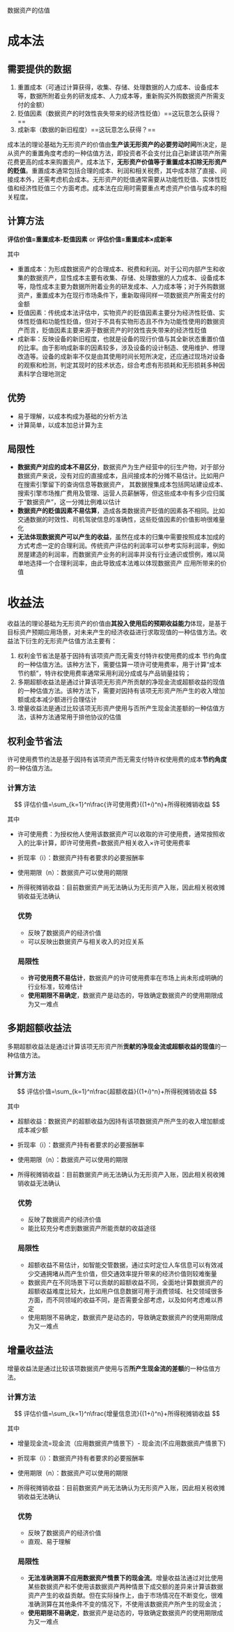 数据资产的估值

# 成本法

## 需要提供的数据

1. 重置成本（可通过计算获得，收集、存储、处理数据的人力成本、设备成本等，数据所附着业务的研发成本、人力成本等，重新购买外购数据资产所需支付的金额）
2. 贬值因素（数据资产的时效性丧失带来的经济性贬值）==这玩意怎么获得？==
3. 成新率（数据的新旧程度）==这玩意怎么获得？==

成本法的理论基础为无形资产的价值由**生产该无形资产的必要劳动时间**所决定，是从资产的重置角度考虑的一种估值方法，即投资者不会支付比自己新建该项产所需花费更高的成本来购置资产。成本法下，**无形资产价值等于重置成本扣除无形资产的贬值**。重置成本通常包括合理的成本、利润和相关税费，其中成本除了直接、间接成本外，还需考虑机会成本。无形资产的贬值通常需要从功能性贬值、实体性贬值和经济性贬值三个方面考虑。成本法在应用时需要重点考虑资产价值与成本的相关程度。

## 计算方法

**评估价值=重置成本-贬值因素**
or
**评估价值=重置成本×成新率**

其中

- 重置成本：为形成数据资产的合理成本、税费和利润。对于公司内部产生和收集的数据资产，显性成本主要有收集、存储、处理数据的人力成本、设备成本等，隐性成本主要为数据所附着业务的研发成本、人力成本等；对于外购数据资产，重置成本为在现行市场条件下，重新取得同样一项数据资产所需支付的金额
- 贬值因素：传统成本法评估中，实物资产的贬值因素主要分为经济性贬值、实体性贬值和功能性贬值，但对于不具有实物形态且不作为功能性使用的数据资产而言，贬值因素主要来源于数据资产的时效性丧失带来的经济性贬值
- 成新率：反映设备的新旧程度，也就是设备的现行价值与其全新状态重置价值的比率。由于影响成新率的因素较多，涉及设备的设计制造、使用维护、修理改造等。设备的成新率不仅是由其使用时间长短所决定，还应通过现场对设备的观察和检测，判定其现时的技术状态，综合考虑有形损耗和无形损耗多种因素科学合理地测定

## 优势

- 易于理解，以成本构成为基础的分析方法
- 计算简单，以成本加总计算为主

##  局限性

- **数据资产对应的成本不易区分**，数据资产为生产经营中的衍生产物，对于部分数据资产来说，没有对应的直接成本，且间接成本的分摊不易估计。比如用户在搜索引擎留下的查询信息等数据资产， 其数据搜集成本包括网站建设成本、搜索引擎市场推广费用及管理、运营人员薪酬等，但这些成本中有多少应归属于“数据资产”，这一分摊比例难以估计
- **数据资产的贬值因素不易估算**，造成各类数据资产贬值的因素各不相同。比如交通数据的时效性、司机驾驶信息的准确性，这些贬值因素的价值影响很难量化
- **无法体现数据资产可以产生的收益**，虽然在成本的归集中需要按照成本加成的方式考虑一定的合理利润。传统资产评估的利润率可以参考实际利润率，例如房屋建造的利润率，而数据资产业务的利润率并没有行业通识或惯例，难以简单地选择一个合理利润率，由此导致成本法难以体现数据资产 应用所带来的价值





# 收益法

收益法的理论基础为无形资产的价值由**其投入使用后的预期收益能力**体现，是基于目标资产预期应用场景，对未来产生的经济收益进行求取现值的一种估值方法。收益法下衍生的无形资产估值方法主要有：

1. 权利金节省法是基于因持有该项资产而无需支付特许权使用费的成本
   节约角度的一种估值方法。该种方法下，需要估算一项许可使用费率，用于计算“成本节约额”，特许权使用费率通常采用利润分成或与产品销量挂钩；
2. 多期超额收益法是通过计算该项无形资产所贡献的净现金流或超额收益的现值的一种估值方法。该种方法下，需要对因持有该项无形资产所产生的收入增加额或成本减少额进行合理估计
3. 增量收益法是通过比较该项无形资产使用与否所产生现金流差额的一种估值方法，该种方法通常用于排他协议的估值



## 权利金节省法

许可使用费节约法是基于因持有该项资产而无需支付特许权使用费的成本**节约角度**的一种估值方法。

### 计算方法

$$
评估价值=\sum_{k=1}^n\frac{许可使用费}{(1+𝑖)^n}+所得税摊销收益
$$

其中

+ 许可使用费：为授权他人使用该数据资产可以收取的许可使用费，通常按照收入的比率计算，即许可使用费=数据资产相关收入×许可使用费率

+ 折现率（i）：数据资产持有者要求的必要报酬率

+ 使用期限（n）：数据资产可以使用的期限

+ 所得税摊销收益：目前数据资产尚无法确认为无形资产入账，因此相关税收摊销收益无法确认

  ### 优势

  - 反映了数据资产的经济价值
  - 可以反映出数据资产与相关收入的对应关系

  ### 局限性

  - **许可使用费不易估计**，数据资产的许可使用费率在市场上尚未形成明确的行业标准，较难估计
  - **使用期限不易确定**，数据资产是动态的，导致确定数据资产的使用期限成为又一难点



## 多期超额收益法

多期超额收益法是通过计算该项无形资产所**贡献的净现金流或超额收益的现值**的一种估值方法。

### 计算方法

$$
评估价值=\sum_{k=1}^n\frac{超额收益}{(1+𝑖)^n}+所得税摊销收益
$$

其中

+ 超额收益：数据资产的超额收益为因持有该项数据资产所产生的收入增加额或成本减少额

+ 折现率（i）：数据资产持有者要求的必要报酬率

+ 使用期限（n）：数据资产可以使用的期限

+ 所得税摊销收益：目前数据资产尚无法确认为无形资产入账，因此相关税收摊销收益无法确认

  ### 优势

  - 反映了数据资产的经济价值
  - 能比较充分考虑到数据资产所能贡献的收益途径

  ### 局限性

  - 超额收益不易估计，如智能交管数据，通过实时定位人车信息可以有效减少交通拥堵从而产生价值，但交通效率提升带来的经济价值则较难衡量
  - 数据资产在不同场景下可以贡献的超额收益不同，全面地计算数据资产的超额收益难度比较大，比如用户信息数据可用于消费领域、社交领域很多方面，而不同领域的收益不同，是否需要全部考虑，以及如何考虑难以界定
  - 使用期限不易确定，数据资产是动态的，导致确定数据资产的使用期限成为又一难点



## 增量收益法

增量收益法是通过比较该项数据资产使用与否**所产生现金流的差额**的一种估值方法。

### 计算方法

$$
评估价值=\sum_{k=1}^n\frac{增量信息流}{(1+𝑖)^n}+所得税摊销收益
$$

其中

+ 增量现金流=现金流（应用数据资产情景下）- 现金流(不应用数据资产情景下)

+ 折现率（i）：数据资产持有者要求的必要报酬率

+ 使用期限（n）：数据资产可以使用的期限

+ 所得税摊销收益：目前数据资产尚无法确认为无形资产入账，因此相关税收摊销收益无法确认

  ### 优势

  - 反映了数据资产的经济价值
  - 直观、易于理解

  ### 局限性

  - **无法准确测算不应用数据资产情景下的现金流**。增量收益法通过对比使用某些数据资产和不使用该数据资产两种情景下成交额的差异来计算该数据资产产生的收益贡献。但在实际操作上，由于市场情况在不断变化，很难准确测算在其他条件不变的情况下，不使用该数据资产所产生的现金流；
  - **使用期限不易确定**，数据资产是动态的，导致确定数据资产的使用期限成为又一难点